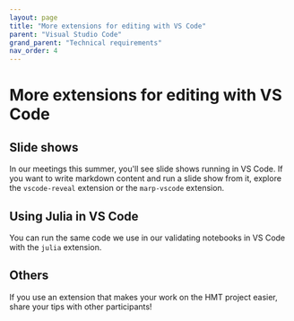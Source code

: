 ```yaml
---
layout: page
title: "More extensions for editing with VS Code"
parent: "Visual Studio Code"
grand_parent: "Technical requirements"
nav_order: 4
---
```



# More extensions for editing with VS Code


## Slide shows

In our meetings this summer, you'll see slide shows running in VS Code.  If you want to write markdown content and run a slide show from it, explore the `vscode-reveal` extension or the `marp-vscode` extension.


## Using Julia in VS Code

You can run the same code we use in our validating notebooks in VS Code with the `julia` extension.

## Others

If you use an extension that makes your work on the HMT project easier, share your tips with other participants!